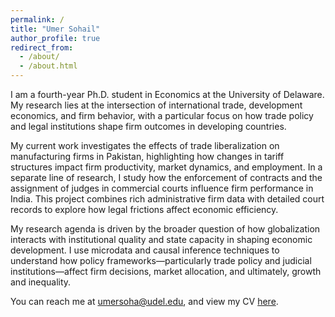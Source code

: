 ```yaml
---
permalink: /
title: "Umer Sohail"
author_profile: true
redirect_from: 
  - /about/
  - /about.html
---
```


I am a fourth-year Ph.D. student in Economics at the University of Delaware. My research lies at the intersection of international trade, development economics, and firm behavior, with a particular focus on how trade policy and legal institutions shape firm outcomes in developing countries.

My current work investigates the effects of trade liberalization on manufacturing firms in Pakistan, highlighting how changes in tariff structures impact firm productivity, market dynamics, and employment. In a separate line of research, I study how the enforcement of contracts and the assignment of judges in commercial courts influence firm performance in India. This project combines rich administrative firm data with detailed court records to explore how legal frictions affect economic efficiency.

My research agenda is driven by the broader question of how globalization interacts with institutional quality and state capacity in shaping economic development. I use microdata and causal inference techniques to understand how policy frameworks—particularly trade policy and judicial institutions—affect firm decisions, market allocation, and ultimately, growth and inequality.

You can reach me at umersoha@udel.edu, and view my CV [here](/files/umer_resume).


